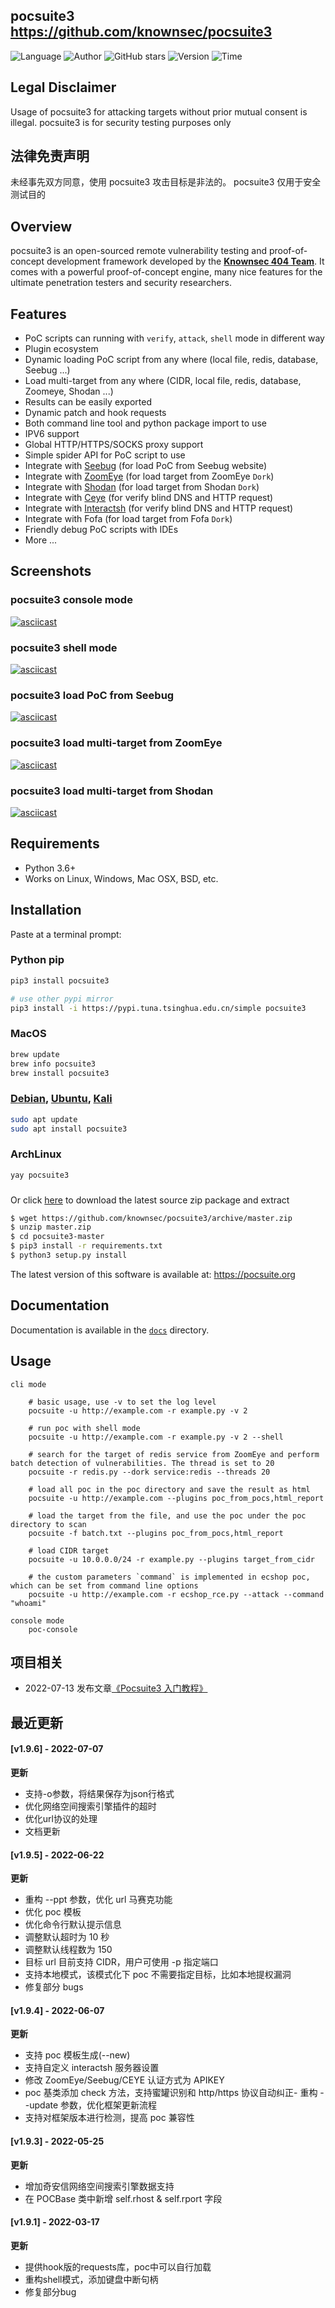 ## pocsuite3 <https://github.com/knownsec/pocsuite3>
<!--auto_detail_badge_begin_0b490ffb61b26b45de3ea5d7dd8a582e-->
![Language](https://img.shields.io/badge/Language-Python-blue)
![Author](https://img.shields.io/badge/Author-knownsec404-orange)
![GitHub stars](https://img.shields.io/github/stars/knownsec/pocsuite3.svg?style=flat&logo=github)
![Version](https://img.shields.io/badge/Version-V1.9.6-red)
![Time](https://img.shields.io/badge/Join-20200821-green)
<!--auto_detail_badge_end_fef74f2d7ea73fcc43ff78e05b1e7451-->


## Legal Disclaimer
Usage of pocsuite3 for attacking targets without prior mutual consent is illegal.
pocsuite3 is for security testing purposes only

## 法律免责声明
未经事先双方同意，使用 pocsuite3 攻击目标是非法的。
pocsuite3 仅用于安全测试目的

## Overview

pocsuite3 is an open-sourced remote vulnerability testing and proof-of-concept development framework developed by the [**Knownsec 404 Team**](http://www.knownsec.com/). 
It comes with a powerful proof-of-concept engine, many nice features for the ultimate penetration testers and security researchers.

## Features
* PoC scripts can running with `verify`, `attack`, `shell` mode in different way
* Plugin ecosystem
* Dynamic loading PoC script from any where (local file, redis, database, Seebug ...)
* Load multi-target from any where (CIDR, local file, redis, database, Zoomeye, Shodan ...)
* Results can be easily exported
* Dynamic patch and hook requests 
* Both command line tool and python package import to use
* IPV6 support
* Global HTTP/HTTPS/SOCKS proxy support
* Simple spider API for PoC script to use
* Integrate with [Seebug](https://www.seebug.org) (for load PoC from Seebug website)
* Integrate with [ZoomEye](https://www.zoomeye.org) (for load target from ZoomEye `Dork`)
* Integrate with [Shodan](https://www.shodan.io) (for load target from Shodan `Dork`)
* Integrate with [Ceye](http://ceye.io/) (for verify blind DNS and HTTP request)
* Integrate with [Interactsh](https://github.com/projectdiscovery/interactsh) (for verify blind DNS and HTTP request)
* Integrate with Fofa (for load target from Fofa `Dork`)
* Friendly debug PoC scripts with IDEs
* More ...

## Screenshots

### pocsuite3 console mode
[![asciicast](https://asciinema.org/a/219356.png)](https://asciinema.org/a/219356)

### pocsuite3 shell mode
[![asciicast](https://asciinema.org/a/203101.png)](https://asciinema.org/a/203101)

### pocsuite3 load PoC from Seebug 
[![asciicast](https://asciinema.org/a/207350.png)](https://asciinema.org/a/207350)

### pocsuite3 load multi-target from ZoomEye
[![asciicast](https://asciinema.org/a/133344.png)](https://asciinema.org/a/133344)

### pocsuite3 load multi-target from Shodan
[![asciicast](https://asciinema.org/a/207349.png)](https://asciinema.org/a/207349)

## Requirements

- Python 3.6+
- Works on Linux, Windows, Mac OSX, BSD, etc.

## Installation

Paste at a terminal prompt:

### Python pip

``` bash
pip3 install pocsuite3

# use other pypi mirror
pip3 install -i https://pypi.tuna.tsinghua.edu.cn/simple pocsuite3
```

### MacOS

``` bash
brew update
brew info pocsuite3
brew install pocsuite3
```

### [Debian](https://tracker.debian.org/pkg/pocsuite3), [Ubuntu](https://launchpad.net/ubuntu/+source/pocsuite3), [Kali](http://pkg.kali.org/pkg/pocsuite3)

``` bash
sudo apt update
sudo apt install pocsuite3
```

### ArchLinux

``` bash
yay pocsuite3
```

###

Or click [here](https://github.com/knownsec/pocsuite3/archive/master.zip) to download the latest source zip package and extract

``` bash
$ wget https://github.com/knownsec/pocsuite3/archive/master.zip
$ unzip master.zip
$ cd pocsuite3-master
$ pip3 install -r requirements.txt
$ python3 setup.py install
```


The latest version of this software is available at: https://pocsuite.org

## Documentation

Documentation is available in the [```docs```](https://github.com/knownsec/pocsuite3/blob/master/docs) directory.

## Usage

```
cli mode

	# basic usage, use -v to set the log level
	pocsuite -u http://example.com -r example.py -v 2

	# run poc with shell mode
	pocsuite -u http://example.com -r example.py -v 2 --shell

	# search for the target of redis service from ZoomEye and perform batch detection of vulnerabilities. The thread is set to 20
	pocsuite -r redis.py --dork service:redis --threads 20

	# load all poc in the poc directory and save the result as html
	pocsuite -u http://example.com --plugins poc_from_pocs,html_report

	# load the target from the file, and use the poc under the poc directory to scan
	pocsuite -f batch.txt --plugins poc_from_pocs,html_report

	# load CIDR target
	pocsuite -u 10.0.0.0/24 -r example.py --plugins target_from_cidr

	# the custom parameters `command` is implemented in ecshop poc, which can be set from command line options
	pocsuite -u http://example.com -r ecshop_rce.py --attack --command "whoami"

console mode
    poc-console
```


<!--auto_detail_active_begin_e1c6fb434b6f0baf6912c7a1934f772b-->
## 项目相关

- 2022-07-13 发布文章[《Pocsuite3 入门教程》](https://paper.seebug.org/1931/)

## 最近更新

#### [v1.9.6] - 2022-07-07

**更新**  
- 支持-o参数，将结果保存为json行格式  
- 优化网络空间搜索引擎插件的超时  
- 优化url协议的处理  
- 文档更新

#### [v1.9.5] - 2022-06-22

**更新**  
- 重构 --ppt 参数，优化 url 马赛克功能  
- 优化 poc 模板  
- 优化命令行默认提示信息  
- 调整默认超时为 10 秒  
- 调整默认线程数为 150  
- 目标 url 目前支持 CIDR，用户可使用 -p 指定端口  
- 支持本地模式，该模式化下 poc 不需要指定目标，比如本地提权漏洞  
- 修复部分 bugs

#### [v1.9.4] - 2022-06-07

**更新**  
- 支持 poc 模板生成(--new)  
- 支持自定义 interactsh 服务器设置  
- 修改 ZoomEye/Seebug/CEYE 认证方式为 APIKEY  
- poc 基类添加 check 方法，支持蜜罐识别和 http/https 协议自动纠正- 重构 --update 参数，优化框架更新流程  
- 支持对框架版本进行检测，提高 poc 兼容性

#### [v1.9.3] - 2022-05-25

**更新**  
- 增加奇安信网络空间搜索引擎数据支持  
- 在 POCBase 类中新增 self.rhost & self.rport 字段

#### [v1.9.1] - 2022-03-17

**更新**  
- 提供hook版的requests库，poc中可以自行加载  
- 重构shell模式，添加键盘中断句柄  
- 修复部分bug

<!--auto_detail_active_end_f9cf7911015e9913b7e691a7a5878527-->
